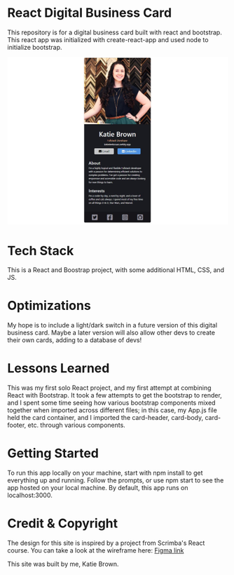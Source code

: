 # React Digital Business Card
This repository is for a digital business card built with react and bootstrap. This react app was initialized with create-react-app and used node to initialize bootstrap. 

![image of my react-digital-card, including a headshot and additional information about me, Katie Brown.](https://github.com/katieleebrown/react-digital-card/blob/main/screenshot.jpg?raw=true)

# Tech Stack
This is a React and Boostrap project, with some additional HTML, CSS, and JS. 

# Optimizations
My hope is to include a light/dark switch in a future version of this digital business card. Maybe a later version will also allow other devs to create their own cards, adding to a database of devs! 

# Lessons Learned
This was my first solo React project, and my first attempt at combining React with Bootstrap. It took a few attempts to get the bootstrap to render, and I spent some time seeing how various bootstrap components mixed together when imported across different files; in this case, my App.js file held the card container, and I imported the card-header, card-body, card-footer, etc. through various components. 

# Getting Started
To run this app locally on your machine, start with npm install to get everything up and running. Follow the prompts, or use npm start to see the app hosted on your local machine. By default, this app runs on localhost:3000.

# Credit & Copyright
The design for this site is inspired by a project from Scrimba's React course. You can take a look at the wireframe here: <a href='https://www.figma.com/file/4ctPLUvIn5b5Ep6YPOZWWd/Digital-Business-Card?node-id=0%3A1' target='_blank'> Figma link</a>

This site was built by me, Katie Brown.
